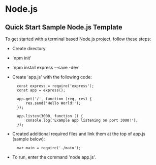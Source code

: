 # **Node.js**

## **Quick Start Sample Node.js Template**

To get started with a terminal based Node.js project, follow these steps:

- Create directory

- 'npm init'

- 'npm install express --save -dev'

- Create 'app.js' with the following code:

        const express = require('express');
        const app = express();

        app.get('/', function (req, res) {
            res.send('Hello World!');
        });

        app.listen(3000, function () {
            console.log('Example app listening on port 3000!');
        });

- Created additional required files and link them at the top of app.js (sample below):

        var main = require('./main');

- To run, enter the command 'node app.js'.